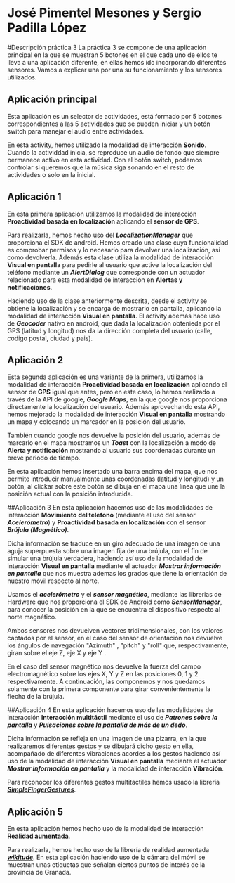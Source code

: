 # José Pimentel Mesones y  Sergio Padilla López
#Descripción práctica 3
La práctica 3 se compone de  una aplicación principal en la que se muestran 5 botones en el que cada uno de ellos te lleva a una aplicación diferente, en ellas hemos ido incorporando diferentes sensores. Vamos a explicar una por una su funcionamiento y los sensores utilizados.

## Aplicación principal
Esta aplicación es un selector de actividades, está formado por 5 botones correspondientes a las 5 actividades que se pueden iniciar y un botón switch para manejar el audio entre actividades.

En esta activity, hemos utilizado la modalidad de interacción **Sonido**. Cuando la actividdad inicia, se reproduce un audio de fondo que siempre permanece activo en esta actividad. Con el botón switch, podemos controlar si queremos que la música siga sonando en el resto de actividades o solo en la inicial.

## Aplicación 1
En esta primera aplicación utilizamos la modalidad de interacción **Proactividad basada en localización** aplicando el **sensor de GPS**.

Para realizarla, hemos hecho uso del ***LocalizationManager*** que proporciona el SDK de android. Hemos creado una clase cuya funcionalidad es comprobar permisos y lo necesario para devolver una localización, así como devolverla. Además esta clase utiliza la modalidad de interacción **Visual en pantalla** para pedirle al usuario que active la localización del teléfono mediante un ***AlertDialog*** que corresponde con un actuador relacionado para esta modalidad de interacción en **Alertas y notificaciones**.

Haciendo uso de la clase anteriormente descrita, desde el activity se obtiene la localización y se encarga de mostrarlo en pantalla, aplicando la modalidad de interacción **Visual en pantalla**. El activity además hace uso de ***Geocoder*** nativo en android, que dada la localización obtenieda por el GPS (latitud y longitud) nos da la dirección completa del usuario (calle, codigo postal, ciudad y pais).

## Aplicación 2
Esta segunda aplicación es una variante de la primera, utilizamos la modalidad de interacción **Proactividad basada en localización** aplicando el sensor de **GPS** igual que antes, pero en este caso, lo hemos realizado a través de la API de google, ***Google Maps***, en la que google nos proporciona directamente la localización del usuario. Además aprovechando esta API, hemos mejorado la modalidad de interacción **Visual en pantalla** mostrando un mapa y colocando un marcador en la posición del usuario.

También cuando google nos devuelve la posición del usuario, además de marcarlo en el mapa mostramos un ***Toast*** con la localización a modo de **Alerta y notificación** mostrando al usuario sus coordenadas durante un breve periodo de tiempo.

En esta aplicación hemos insertado una barra encima del mapa, que nos permite introducir manualmente unas coordenadas (latitud y longitud) y un botón, al clickar sobre este botón se dibuja en el mapa una línea que une la posición actual con la posición introducida.

##Aplicación 3
En esta aplicación hacemos uso de las modalidades de interacción **Movimiento del telefono** (mediante el uso del sensor ***Acelerómetro***) y **Proactividad basada en localización** con el sensor ***Brújula (Magnético)***.

Dicha información se traduce en un giro adecuado de una imagen de una aguja superpuesta sobre una imagen fija de una brújula, con el fin de simular una brújula verdadera, haciendo así uso de la modalidad de interacción **Visual en pantalla** mediante el actuador ***Mostrar información en pantalla*** que nos muestra ademas los grados que tiene la orientación de nuestro móvil respecto al norte.

Usamos  el ***acelerómetro*** y el ***sensor magnético***, mediante las librerias de Hardware que nos proporciona el SDK de Android como ***SensorManager***, para conocer la posición en la que se encuentra el dispositivo respecto al norte magnético.

Ambos sensores nos devuelven vectores tridimensionales, con los valores captados por el sensor, en el caso del sensor de orientación nos devuelve los ángulos de navegación "Azimuth" , "pitch" y "roll" que, respectivamente, giran sobre el eje Z, eje X y eje Y	.
 
 En el caso del sensor magnético nos devuelve la fuerza del campo electromagnético sobre los ejes X, Y y Z en las posiciones 0, 1 y 2 respectivamente. 
A continuación, las componemos y nos quedamos solamente con la primera componente para girar convenientemente la flecha de la brújula.

##Aplicación 4
En esta aplicación hacemos uso de las modalidades de interacción **Interacción multitáctil** mediante el uso de ***Patrones sobre la pantalla*** y ***Pulsaciones sobre la pantalla de más de un dedo***.

Dicha información se refleja en una imagen de una pizarra, en la que realizaremos diferentes gestos y se dibujará dicho gesto en ella, acompañado de diferentes vibraciones acordes a los gestos haciendo así uso de la modalidad de interacción **Visual en pantalla** mediante el actuador ***Mostrar información en pantalla*** y la modalidad de interacción **Vibración**.

Para reconocer los diferentes gestos multitactiles hemos usado la librería ***[SimpleFingerGestures](https://github.com/championswimmer/SimpleFingerGestures_Android_Library)***.

## Aplicación 5
En esta aplicación hemos hecho uso de la modalidad de interacción **Realidad aumentada**.

Para realizarla, hemos hecho uso de la librería de realidad aumentada ***[wikitude](http://www.wikitude.com/)***. En esta aplicación haciendo uso de la cámara del móvil se muestran unas etiquetas que señalan ciertos puntos de interés de la provincia de Granada.